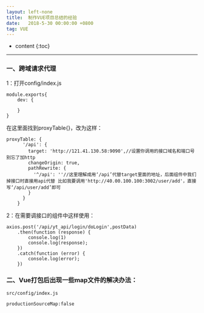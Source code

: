 ```yaml
---
layout: left-none
title:  制作VUE项目总结的经验
date:   2018-5-30 00:00:00 +0800
tag: VUE
---
```

* content
{:toc}
<hr>

### 一、跨域请求代理

1：打开config/index.js

```
module.exports{
    dev: {

    }
}
```

在这里面找到proxyTable{}，改为这样：

```
proxyTable: {
      '/api': {
        target: 'http://121.41.130.58:9090',//设置你调用的接口域名和端口号 别忘了加http
        changeOrigin: true,
        pathRewrite: {
          '^/api': ''//这里理解成用‘/api’代替target里面的地址，后面组件中我们掉接口时直接用api代替 比如我要调用'http://40.00.100.100:3002/user/add'，直接写‘/api/user/add’即可
        }
      }
    }
```

2：在需要调接口的组件中这样使用：

```
axios.post('/api/yt_api/login/doLogin',postData)
    .then(function (response) {
        console.log(1)
        console.log(response);
    })
    .catch(function (error) {
        console.log(error);
    })
```

### 二、Vue打包后出现一些map文件的解决办法：

```
src/config/index.js

productionSourceMap:false
```

